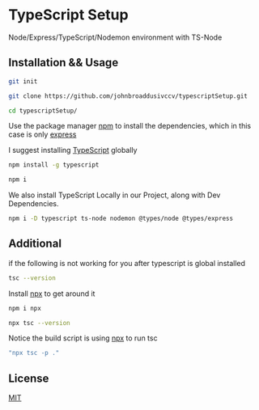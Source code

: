 # TypeScript Setup

Node/Express/TypeScript/Nodemon environment with TS-Node

## Installation && Usage
```bash
git init
```
```bash
git clone https://github.com/johnbroaddusivccv/typescriptSetup.git
```
```bash
cd typescriptSetup/
```
Use the package manager [npm](https://docs.npmjs.com/cli/link.html) to install the dependencies, which in this case is only [express](https://www.npmjs.com/package/express)


I suggest installing [TypeScript](https://www.typescriptlang.org/) globally
```bash
npm install -g typescript
```
```bash
npm i
```
We also install TypeScript Locally in our Project, along with Dev Dependencies.
```bash
npm i -D typescript ts-node nodemon @types/node @types/express
```



## Additional
if the following is not working for you after typescript is global installed
```bash
tsc --version
``` 
Install [npx](https://www.npmjs.com/package/npx) to get around it
```bash
npm i npx
```
```bash
npx tsc --version
``` 
Notice the build script is using [npx](https://www.npmjs.com/package/npx) to run tsc
```bash
"npx tsc -p ."
```

## License
[MIT](https://choosealicense.com/licenses/mit/)
